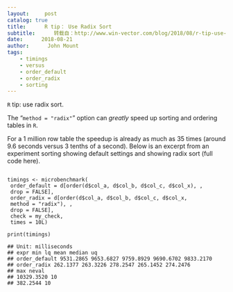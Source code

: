 ```yaml
---
layout:     post
catalog: true
title:      R tip： Use Radix Sort
subtitle:      转载自：http://www.win-vector.com/blog/2018/08/r-tip-use-radix-sort/
date:      2018-08-21
author:      John Mount
tags:
    - timings
    - versus
    - order_default
    - order_radix
    - sorting
---
```


`R` tip: use radix sort.




The “`method = "radix"`” option can *greatly* speed up sorting and ordering tables in `R`.

For a 1 million row table the speedup is already as much as 35 times (around 9.6 seconds versus 3 tenths of a second). Below is an excerpt from an experiment sorting showing default settings and showing radix sort (full code here).

```

timings <- microbenchmark(
 order_default = d[order(d$col_a, d$col_b, d$col_c, d$col_x), , 
 drop = FALSE],
 order_radix = d[order(d$col_a, d$col_b, d$col_c, d$col_x,
 method = "radix"), ,
 drop = FALSE],
 check = my_check,
 times = 10L)

print(timings)
```

```
## Unit: milliseconds
## expr min lq mean median uq
## order_default 9531.2865 9653.6827 9759.8929 9690.6702 9833.2170
## order_radix 262.1377 263.3226 278.2547 265.1452 274.2476
## max neval
## 10329.3520 10
## 382.2544 10
```
